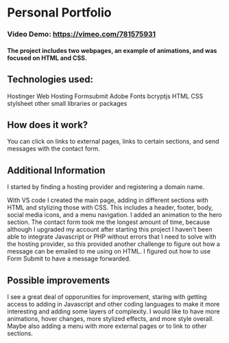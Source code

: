 # Personal Portfolio
### Video Demo:  <https://vimeo.com/781575931>
#### The project includes two webpages, an example of animations, and was focused on HTML and CSS.

## Technologies used:

Hostinger Web Hosting
Formsubmit
Adobe Fonts
bcryptjs
HTML
CSS stylsheet
other small libraries or packages

## How does it work?
You can click on links to external pages, links to certain sections, and send messages with the contact form.

## Additional Information

I started by finding a hosting provider and registering a domain name.

With VS code I created the main page, adding in different sections with HTML and stylizing those with CSS. This includes a header, footer, body, social media icons, and a menu navigation. I added an animation to the hero section. The contact form took me the longest amount of time, because although I upgraded my account after starting this project I haven't been able to integrate Javascript or PHP without errors that I need to solve with the hosting provider, so this provided another challenge to figure out how a message can be emailed to me using on HTML. I figured out how to use Form Submit to have a message forwarded.

## Possible improvements

I see a great deal of opporunities for improvement, staring with getting access to adding in Javascript and other coding languages to make it more interesting and adding some layers of complexity. I would like to have more animations, hover changes, more stylized effects, and more style overall. Maybe also adding a menu with more external pages or to link to other sections.